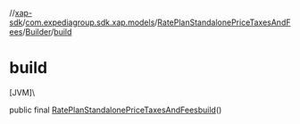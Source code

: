 //[xap-sdk](../../../../index.md)/[com.expediagroup.sdk.xap.models](../../index.md)/[RatePlanStandalonePriceTaxesAndFees](../index.md)/[Builder](index.md)/[build](build.md)

# build

[JVM]\

public final [RatePlanStandalonePriceTaxesAndFees](../index.md)[build](build.md)()
